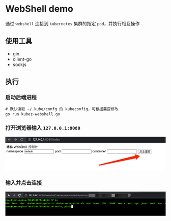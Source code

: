 # WebShell demo

通过 `webshell` 连接到 `kubernetes` 集群的指定 `pod`，并执行相互操作

## 使用工具
  - gin
  - client-go
  - sockjs

## 执行

### 启动后端进程
```shell
# 默认读取 ~/.kube/confg 的 kubeconfig，可根据需要修改
go run kubez-webshell.go 
```

### 打开浏览器输入 `127.0.0.1:8080`
![img.png](img/login.png)

### 输入并点击连接
![img.png](img/shell.png)

